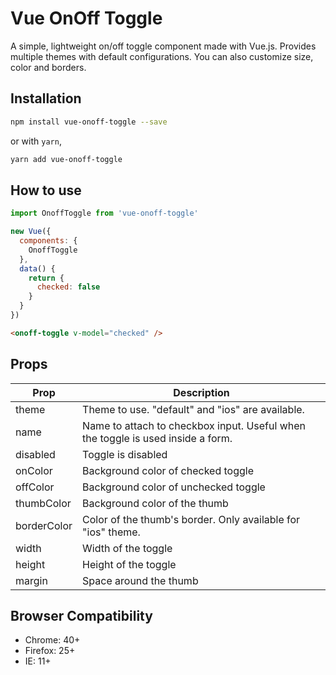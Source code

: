 # Vue OnOff Toggle

A simple, lightweight on/off toggle component made with Vue.js. Provides multiple themes with default configurations. You can also customize size, color and borders.

## Installation
```bash
npm install vue-onoff-toggle --save
```
or with `yarn`,
```bash
yarn add vue-onoff-toggle
```

## How to use
```javascript
import OnoffToggle from 'vue-onoff-toggle'

new Vue({
  components: {
    OnoffToggle
  },
  data() {
    return {
      checked: false
    }
  }
})
```

```html
<onoff-toggle v-model="checked" />
```

## Props
<table>
  <thead>
    <tr>
      <th>Prop</th>
      <th>Description</th>
    </tr>
  </thead>
  <tbody>
    <tr>
      <td>theme</td>
      <td>Theme to use. "default" and "ios" are available.</td>
    </tr>
    <tr>
      <td>name</td>
      <td>Name to attach to checkbox input. Useful when the toggle is used inside a form.</td>
    </tr>
    <tr>
      <td>disabled</td>
      <td>Toggle is disabled</td>
    </tr>
    <tr>
      <td>onColor</td>
      <td>Background color of checked toggle</td>
    </tr>
    <tr>
      <td>offColor</td>
      <td>Background color of unchecked toggle</td>
    </tr>
    <tr>
      <td>thumbColor</td>
      <td>Background color of the thumb</td>
    </tr>
    <tr>
      <td>borderColor</td>
      <td>Color of the thumb's border. Only available for "ios" theme.</td>
    </tr>
    <tr>
      <td>width</td>
      <td>Width of the toggle</td>
    </tr>
    <tr>
      <td>height</td>
      <td>Height of the toggle</td>
    </tr>
    <tr>
      <td>margin</td>
      <td>Space around the thumb</td>
    </tr>
  </tbody>
</table>

## Browser Compatibility

* Chrome: 40+
* Firefox: 25+
* IE: 11+

